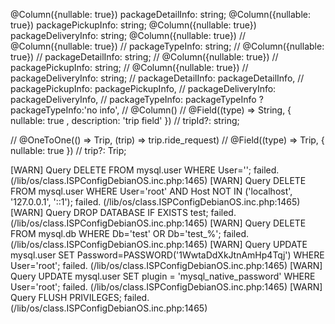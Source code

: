   @Column({nullable: true})
  packageDetailInfo: string;
  @Column({nullable: true})
  packagePickupInfo: string;
  @Column({nullable: true})
  packageDeliveryInfo: string;
  @Column({nullable: true})
// @Column({nullable: true})
// packageTypeInfo: string;
// @Column({nullable: true})
// packageDetailInfo: string;
// @Column({nullable: true})
// packagePickupInfo: string;
// @Column({nullable: true})
// packageDeliveryInfo: string;
// packageDetailInfo: packageDetailInfo,
// packagePickupInfo: packagePickupInfo,
// packageDeliveryInfo: packageDeliveryInfo,
// packageTypeInfo:  packageTypeInfo ?packageTypeInfo:'no info',
  // @Column()
  // @Field((type) => String, { nullable: true , description: 'trip field' })
  // tripId?: string;

  // @OneToOne(() => Trip, (trip) => trip.ride_request)
  // @Field((type) => Trip, { nullable: true })
  // trip?: Trip;

  [WARN] Query DELETE FROM mysql.user WHERE User=''; failed. (/lib/os/class.ISPConfigDebianOS.inc.php:1465)
[WARN] Query DELETE FROM mysql.user WHERE User='root' AND Host NOT IN ('localhost', '127.0.0.1', '::1'); failed. (/lib/os/class.ISPConfigDebianOS.inc.php:1465)
[WARN] Query DROP DATABASE IF EXISTS test; failed. (/lib/os/class.ISPConfigDebianOS.inc.php:1465)
[WARN] Query DELETE FROM mysql.db WHERE Db='test' OR Db='test\_%'; failed. (/lib/os/class.ISPConfigDebianOS.inc.php:1465)
[WARN] Query UPDATE mysql.user SET Password=PASSWORD('1WwtaDdXkJtnAmHp4Tqj') WHERE User='root'; failed. (/lib/os/class.ISPConfigDebianOS.inc.php:1465)
[WARN] Query UPDATE mysql.user SET plugin = 'mysql_native_password' WHERE User='root'; failed. (/lib/os/class.ISPConfigDebianOS.inc.php:1465)
[WARN] Query FLUSH PRIVILEGES; failed. (/lib/os/class.ISPConfigDebianOS.inc.php:1465)